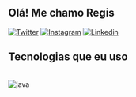 ## Olá! Me chamo Regis

[![Twitter](https://img.shields.io/badge/Twitter-1DA1F2?style=for-the-badge&logo=twitter&logoColor=white
)](https://x.com/realregis_)
[![Instagram](https://img.shields.io/badge/Instagram-E4405F?style=for-the-badge&logo=instagram&logoColor=white
)](https://www.instagram.com/realregis_/)
[![Linkedin](https://img.shields.io/badge/LinkedIn-0077B5?style=for-the-badge&logo=linkedin&logoColor=white)](https://www.linkedin.com/in/reginaldo-fl%C3%A1vio-assun%C3%A7%C3%A3o-marques-5194a4211/)

## Tecnologias que eu uso

<div style = "display: inline_block"><br/>
    <img align="center" alt="java" src="https://img.shields.io/badge/Java-ED8B00?style=for-the-badge&logo=openjdk&logoColor=white" />
</div>
